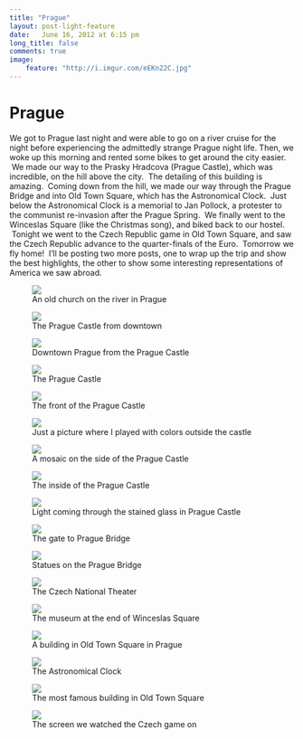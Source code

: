 ```yaml
---
title: "Prague"
layout: post-light-feature
date:   June 16, 2012 at 6:15 pm
long_title: false
comments: true
image:
    feature: "http://i.imgur.com/eEKn22C.jpg"
---
```

# Prague

We got to Prague last night and were able to go on a river cruise for the night before experiencing the admittedly strange Prague night life. Then, we woke up this morning and rented some bikes to get around the city easier.  We made our way to the Prasky Hradcova (Prague Castle), which was incredible, on the hill above the city.  The detailing of this building is amazing.  Coming down from the hill, we made our way through the Prague Bridge and into Old Town Square, which has the Astronomical Clock.  Just below the Astronomical Clock is a memorial to Jan Pollock, a protester to the communist re-invasion after the Prague Spring.  We finally went to the Winceslas Square (like the Christmas song), and biked back to our hostel.  Tonight we went to the Czech Republic game in Old Town Square, and saw the Czech Republic advance to the quarter-finals of the Euro.  Tomorrow we fly home!  I’ll be posting two more posts, one to wrap up the trip and show the best highlights, the other to show some interesting representations of America we saw abroad.

<figure>
    <img src="http://i.imgur.com/iutD111.jpg">
    <figcaption>An old church on the river in Prague</figcaption>
</figure>
<figure>
    <img src="http://i.imgur.com/d4eDjQz.jpg">
    <figcaption>The Prague Castle from downtown</figcaption>
</figure>
<figure>
    <img src="http://i.imgur.com/K5jNybi.jpg">
    <figcaption>Downtown Prague from the Prague Castle</figcaption>
</figure>
<figure>
    <img src="http://i.imgur.com/DkFWiKi.jpg">
    <figcaption>The Prague Castle</figcaption>
</figure>
<figure>
    <img src="http://i.imgur.com/9obdgiF.jpg">
    <figcaption>The front of the Prague Castle</figcaption>
</figure>
<figure>
    <img src="http://i.imgur.com/OcNNhxM.jpg">
    <figcaption>Just a picture where I played with colors outside the castle</figcaption>
</figure>
<figure>
    <img src="http://i.imgur.com/GO6UsEC.jpg">
    <figcaption>A mosaic on the side of the Prague Castle</figcaption>
</figure>
<figure>
    <img src="http://i.imgur.com/WoawE3G.jpg">
    <figcaption>The inside of the Prague Castle</figcaption>
</figure>
<figure>
    <img src="http://i.imgur.com/DBbYmeY.jpg">
    <figcaption>Light coming through the stained glass in Prague Castle</figcaption>
</figure>
<figure>
    <img src="http://i.imgur.com/t9eKqtJ.jpg">
    <figcaption>The gate to Prague Bridge</figcaption>
</figure>
<figure>
    <img src="http://i.imgur.com/jhpoZxs.jpg">
    <figcaption>Statues on the Prague Bridge</figcaption>
</figure>
<figure>
    <img src="http://i.imgur.com/hcF8TE8.jpg">
    <figcaption>The Czech National Theater</figcaption>
</figure>
<figure>
    <img src="http://i.imgur.com/CAYHcSV.jpg">
    <figcaption>The museum at the end of Winceslas Square</figcaption>
</figure>
<figure>
    <img src="http://i.imgur.com/Trm8Scp.jpg">
    <figcaption>A building in Old Town Square in Prague</figcaption>
</figure>
<figure>
    <img src="http://i.imgur.com/JCJa21d.jpg">
    <figcaption>The Astronomical Clock</figcaption>
</figure>
<figure>
    <img src="http://i.imgur.com/OCGiWvJ.jpg">
    <figcaption>The most famous building in Old Town Square</figcaption>
</figure>
<figure>
    <img src="http://i.imgur.com/IFcJfpQ.jpg">
    <figcaption>The screen we watched the Czech game on</figcaption>
</figure>
